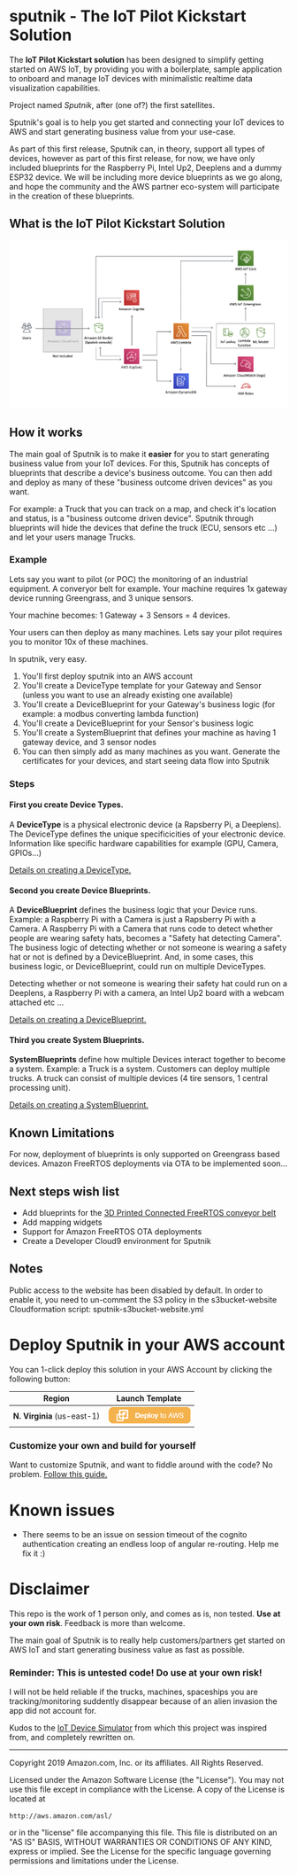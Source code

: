# sputnik - The IoT Pilot Kickstart Solution

The **IoT Pilot Kickstart solution** has been designed to simplify getting started on AWS IoT, by providing you with a boilerplate, sample application to onboard and manage IoT devices with minimalistic realtime data visualization capabilities.

Project named *Sputnik*, after (one of?) the first satellites.

Sputnik's goal is to help you get started and connecting your IoT devices to AWS and start generating business value from your use-case.


As part of this first release, Sputnik can, in theory, support all types of devices, however as part of this first release, for now, we have only included blueprints for the Raspberry Pi, Intel Up2, Deeplens and a dummy ESP32 device.
We will be including more device blueprints as we go along, and hope the community and the AWS partner eco-system will participate in the creation of these blueprints.

## What is the IoT Pilot Kickstart Solution


![High Level Architecture Diagram](./assets/high-level-architecture.png)

## How it works

The main goal of Sputnik is to make it **easier** for you to start generating business value from your IoT devices. For this, Sputnik has concepts of blueprints that describe a device's business outcome. You can then add and deploy as many of these "business outcome driven devices" as you want.

For example: a Truck that you can track on a map, and check it's location and status, is a "business outcome driven device". Sputnik through blueprints will hide the devices that define the truck (ECU, sensors etc ...) and let your users manage Trucks.

### Example

Lets say you want to pilot (or POC) the monitoring of an industrial equipment. A converyor belt for example.
Your machine requires 1x gateway device running Greengrass, and 3 unique sensors. 

Your machine becomes: 1 Gateway + 3 Sensors = 4 devices.

Your users can then deploy as many machines. Lets say your pilot requires you to monitor 10x of these machines.

In sputnik, very easy. 

1. You'll first deploy sputnik into an AWS account
2. You'll create a DeviceType template for your Gateway and Sensor (unless you want to use an already existing one available)
3. You'll create a DeviceBlueprint for your Gateway's business logic (for example: a modbus converting lambda function)
4. You'll create a DeviceBlueprint for your Sensor's business logic
5. You'll create a SystemBlueprint that defines your machine as having 1 gateway device, and 3 sensor nodes
6. You can then simply add as many machines as you want. Generate the certificates for your devices, and start seeing data flow into Sputnik

### Steps

#### First you create Device Types.
A **DeviceType** is a physical electronic device (a Rapsberry Pi, a Deeplens). The DeviceType defines the unique specificicities of your electronic device. Information like specific hardware capabilities for example (GPU, Camera, GPIOs...)

[Details on creating a DeviceType.](./docs/device-types.md)

#### Second you create Device Blueprints.
A **DeviceBlueprint** defines the business logic that your Device runs. Example: a Raspberry Pi with a Camera is just a Rapsberry Pi with a Camera. A Raspberry Pi with a Camera that runs code to detect whether people are wearing safety hats, becomes a "Safety hat detecting Camera". The business logic of detecting whether or not someone is wearing a safety hat or not is defined by a DeviceBlueprint. And, in some cases, this business logic, or DeviceBlueprint, could run on multiple DeviceTypes. 

Detecting whether or not someone is wearing their safety hat could run on a Deeplens, a Raspberry Pi with a camera, an Intel Up2 board with a webcam attached etc ...

[Details on creating a DeviceBlueprint.](./docs/device-blueprints.md)

#### Third you create System Blueprints.
**SystemBlueprints** define how multiple Devices interact together to become a system. Example: a Truck is a system. Customers can deploy multiple trucks. A truck can consist of multiple devices (4 tire sensors, 1 central processing unit). 

[Details on creating a SystemBlueprint.](./docs/system-blueprints.md)


## Known Limitations
For now, deployment of blueprints is only supported on Greengrass based devices. Amazon FreeRTOS deployments via OTA to be implemented soon...


## Next steps wish list

* Add blueprints for the [3D Printed Connected FreeRTOS conveyor belt](https://github.com/aws-samples/amazon-freertos-iot-conveyor-belt)
* Add mapping widgets
* Support for Amazon FreeRTOS OTA deployments
* Create a Developer Cloud9 environment for Sputnik 

## Notes

Public access to the website has been disabled by default.
In order to enable it, you need to un-comment the S3 policy in the s3bucket-website Cloudformation script: sputnik-s3bucket-website.yml

# Deploy Sputnik in your AWS account

You can 1-click deploy this solution in your AWS Account by clicking the following button:

Region | Launch Template
------------ | -------------
**N. Virginia** (us-east-1) | [![Launch the Sputnik Stack into Virginia with CloudFormation](./assets/deploy-to-aws.png)](https://console.aws.amazon.com/cloudformation/home?region=us-east-1#/stacks/new?stackName=sputnik&templateURL=https://s3.amazonaws.com/tims-solutions-us-east-1/sputnik/v0.9.6/cf/sputnik.yml)

### Customize your own and build for yourself
Want to customize Sputnik, and want to fiddle around with the code? No problem.
[Follow this guide.](./docs/developers.md)

# Known issues
* There seems to be an issue on session timeout of the cognito authentication creating an endless loop of angular re-routing. Help me fix it :)



# Disclaimer

This repo is the work of 1 person only, and comes as is, non tested. **Use at your own risk**. Feedback is more than welcome.

The main goal of Sputnik is to really help customers/partners get started on AWS IoT and start generating business value as fast as possible.

### Reminder: This is untested code! Do use at your own risk!
I will not be held reliable if the trucks, machines, spaceships you are tracking/monitoring suddently disappear because of an alien invasion the app did not account for.

Kudos to the [IoT Device Simulator](https://aws.amazon.com/solutions/iot-device-simulator/) from which this project was inspired from, and completely rewritten on.

***

Copyright 2019 Amazon.com, Inc. or its affiliates. All Rights Reserved.

Licensed under the Amazon Software License (the "License"). You may not use this file except in compliance with the License. A copy of the License is located at

    http://aws.amazon.com/asl/

or in the "license" file accompanying this file. This file is distributed on an "AS IS" BASIS, WITHOUT WARRANTIES OR CONDITIONS OF ANY KIND, express or implied. See the License for the specific language governing permissions and limitations under the License.
